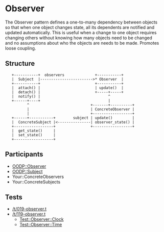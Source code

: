 Observer
========
The Observer pattern defines a one-to-many dependency between objects so that
when one object changes state, all its dependents are notified and
updated automatically. This is useful when a change to one object
requires changing others without knowing how many objects need to be
changed and no assumptions about who the objects are needs to be made.
Promotes loose coupling.

Structure
---------
```
   +-----------+  observers              +-----------+
   |  Subject  |------------------------>* Observer  |
   +-----------+                         +-----------+
   |  attach() |                         | update()  |
   |  detach() |                         +-----+-----+
   |  notify() |                               ^
   +------+----+                               |
          ^                            +-------+----------+
          |                            | ConcreteObserver |
          |                            +------------------+
   +------+-----------+        subject | update()         |
   |  ConcreteSubject |<---------------| observer_state() |
   +------------------+                +------------------+
   |  get_state()     |
   |  set_state()     |
   +------------------+
```

Participants
------------
* [OODP::Observer](/lib/OODP/Observer.pm)
* [OODP::Subject](/lib/OODP/Subject.pm)
* Your::ConcreteObservers
* Your::ConcreteSubjects

Tests
-----
* [/t/019-observer.t](/t/019-observer.t)
* [/t/119-observer.t](/t/119-observer.t)
  * [Test::Observer::Clock](/t/lib/Test/Observer/Clock.pm)
  * [Test::Observer::Time](/t/lib/Test/Observer/Time.pm)
